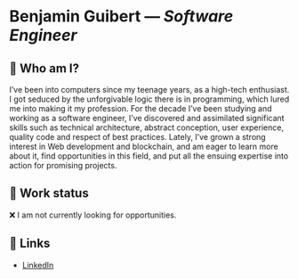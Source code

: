 # Benjamin Guibert — *Software Engineer*

## :bust_in_silhouette: Who am I?

I’ve been into computers since my teenage years, as a high-tech enthusiast. I got seduced by the unforgivable logic there is in programming, which lured me into making it my profession. For the decade I’ve been studying and working as a software engineer, I’ve discovered and assimilated significant skills such as technical architecture, abstract conception, user experience, quality code and respect of best practices. Lately, I’ve grown a strong interest in Web development and blockchain, and am eager to learn more about it, find opportunities in this field, and put all the ensuing expertise into action for promising projects.

## :briefcase: Work status

<!-- :white_check_mark: I am currently looking for opportunities. -->
:x: I am not currently looking for opportunities. 

## :link: Links

- [LinkedIn](https://www.linkedin.com/in/bguibert/)
